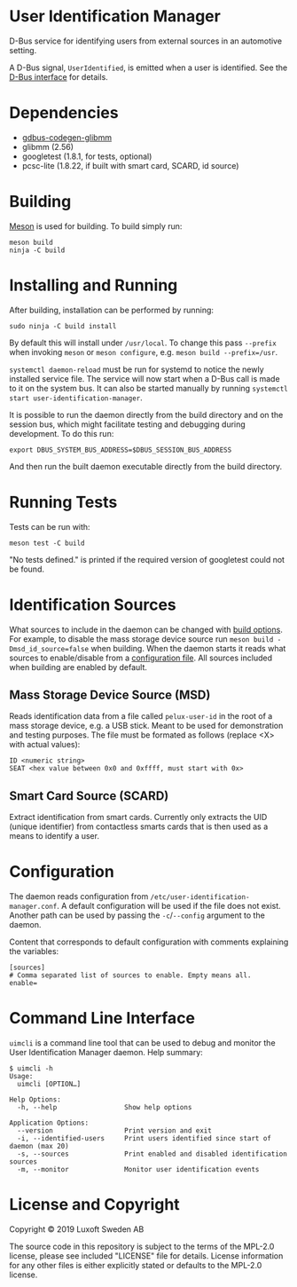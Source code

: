 User Identification Manager
===========================

D-Bus service for identifying users from external sources in an automotive setting.

A D-Bus signal, `UserIdentified`, is emitted when a user is identified. See the
[D-Bus interface](data/com.luxoft.UserIdentificationManager.xml) for details.

Dependencies
============

- [gdbus-codegen-glibmm](https://github.com/Pelagicore/gdbus-codegen-glibmm)
- glibmm (2.56)
- googletest (1.8.1, for tests, optional)
- pcsc-lite (1.8.22, if built with smart card, SCARD, id source)

Building
========

[Meson](https://mesonbuild.com/) is used for building. To build simply run:

```shell
meson build
ninja -C build
```

Installing and Running
======================

After building, installation can be performed by running:

```shell
sudo ninja -C build install
```

By default this will install under `/usr/local`. To change this pass `--prefix` when invoking
`meson` or `meson configure`, e.g. `meson build --prefix=/usr`.

`systemctl daemon-reload` must be run for systemd to notice the newly installed service file. The
service will now start when a D-Bus call is made to it on the system bus. It can also be started
manually by running `systemctl start user-identification-manager`.

It is possible to run the daemon directly from the build directory and on the session bus, which
might facilitate testing and debugging during development. To do this run:

```shell
export DBUS_SYSTEM_BUS_ADDRESS=$DBUS_SESSION_BUS_ADDRESS
```

And then run the built daemon executable directly from the build directory.

Running Tests
=============

Tests can be run with:

```shell
meson test -C build
```

"No tests defined." is printed if the required version of googletest could not be found.

Identification Sources
======================

What sources to include in the daemon can be changed with [build options](meson_options.txt). For
example, to disable the mass storage device source run `meson build -Dmsd_id_source=false` when
building. When the daemon starts it reads what sources to enable/disable from a
[configuration file](#Configuration). All sources included when building are enabled by default.

Mass Storage Device Source (MSD)
--------------------------------

Reads identification data from a file called `pelux-user-id` in the root of a mass storage device,
e.g. a USB stick. Meant to be used for demonstration and testing purposes. The file must be formated
as follows (replace &lt;X&gt; with actual values):

```
ID <numeric string>
SEAT <hex value between 0x0 and 0xffff, must start with 0x>
```

Smart Card Source (SCARD)
-------------------------

Extract identification from smart cards. Currently only extracts the UID (unique identifier) from
contactless smarts cards that is then used as a means to identify a user.

Configuration
=============

The daemon reads configuration from `/etc/user-identification-manager.conf`. A default configuration
will be used if the file does not exist. Another path can be used by passing the `-c`/`--config`
argument to the daemon.

Content that corresponds to default configuration with comments explaining the variables:

```
[sources]
# Comma separated list of sources to enable. Empty means all.
enable=
```

Command Line Interface
======================

`uimcli` is a command line tool that can be used to debug and monitor the User Identification
Manager daemon. Help summary:

```
$ uimcli -h
Usage:
  uimcli [OPTION…]

Help Options:
  -h, --help                 Show help options

Application Options:
  --version                  Print version and exit
  -i, --identified-users     Print users identified since start of daemon (max 20)
  -s, --sources              Print enabled and disabled identification sources
  -m, --monitor              Monitor user identification events
```

License and Copyright
=====================

Copyright © 2019 Luxoft Sweden AB

The source code in this repository is subject to the terms of the MPL-2.0 license, please see
included "LICENSE" file for details. License information for any other files is either explicitly
stated or defaults to the MPL-2.0 license.
